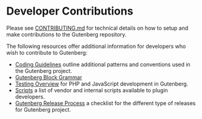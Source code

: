 # Developer Contributions

Please see [CONTRIBUTING.md](https://github.com/WordPress/gutenberg/blob/master/CONTRIBUTING.md) for technical details on how to setup and make contributions to the Gutenberg repository.

The following resources offer additional information for developers who wish to contribute to Gutenberg:

* [Coding Guidelines](/docs/contributors/coding-guidelines.md) outline additional patterns and conventions used in the Gutenberg project.
* [Gutenberg Block Grammar](/docs/contributors/grammar.md)
* [Testing Overview](/docs/contributors/testing-overview.md) for PHP and JavaScript development in Gutenberg.
* [Scripts](/docs/contributors/scripts.md) a list of vendor and internal scripts available to plugin developers.
* [Gutenberg Release Process](/docs/contributors/release.md) a checklist for the different type of releases for Gutenberg project.
